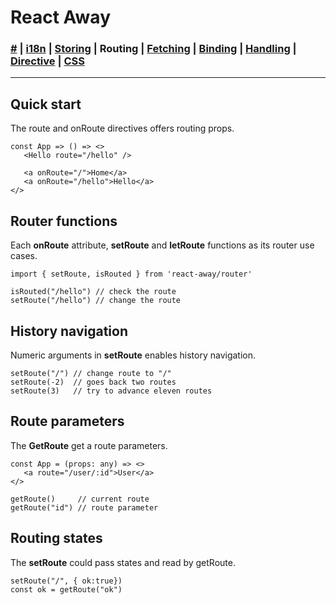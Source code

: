# React Away

### [#](./index.md) | [i18n](./global.md) | [Storing](./storer.html) | **Routing** | [Fetching](./syncer.md) | [Binding](./binder.md) | [Handling](./broker.md) | [Directive](./proper.md) | [CSS](./styler.md)

<hr />

## Quick start

The route and onRoute directives offers routing props.

```tsx
const App => () => <>
   <Hello route="/hello" /> 

   <a onRoute="/">Home</a> 
   <a onRoute="/hello">Hello</a> 
</>
```

## Router functions

Each **onRoute** attribute, **setRoute** and **letRoute** functions as its router use cases.

```tsx
import { setRoute, isRouted } from 'react-away/router'

isRouted("/hello") // check the route
setRoute("/hello") // change the route
```
## History navigation

Numeric arguments in **setRoute** enables history navigation.

```tsx
setRoute("/") // change route to "/"
setRoute(-2)  // goes back two routes
setRoute(3)   // try to advance eleven routes
```

## Route parameters

The **GetRoute** get a route parameters.

```tsx
const App = (props: any) => <>
   <a route="/user/:id">User</a>
</>

getRoute()     // current route
getRoute("id") // route parameter
```

## Routing states

The **setRoute** could pass states and read by getRoute.

```tsx
setRoute("/", { ok:true}) 
const ok = getRoute("ok")
```